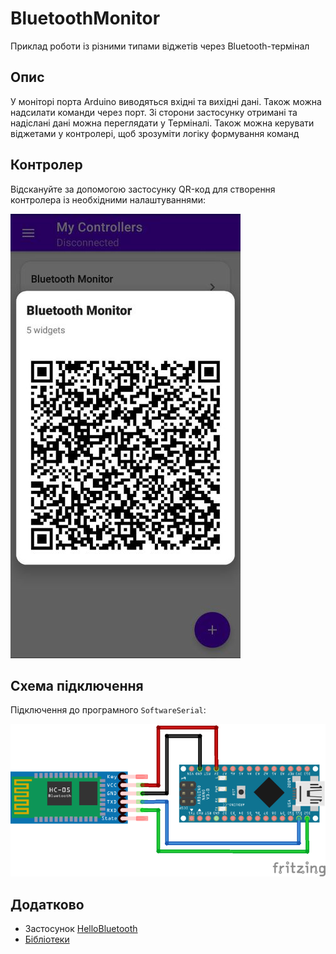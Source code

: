 # BluetoothMonitor
Приклад роботи із різними типами віджетів через Bluetooth-термінал

## Опис
У моніторі порта Arduino виводяться вхідні та вихідні дані. 
Також можна надсилати команди через порт. Зі сторони застосунку отримані та надіслані дані можна переглядати у Терміналі. 
Також можна керувати віджетами у контролері, щоб зрозуміти логіку формування команд

## Контролер
Відскануйте за допомогою застосунку QR-код для створення контролера із необхідними налаштуваннями:  

![BASE](/Images/bluetooth_monitor_controller.jpg) 

## Схема підключення
Підключення до програмного ```SoftwareSerial```:  

![SERIAL_TYPE](/Images/softserial_type.png)  

## Додатково
* Застосунок [HelloBluetooth]()
* [Бібліотеки](/Libraries)